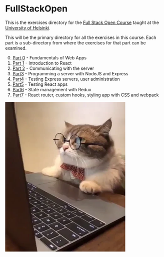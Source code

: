 # FullStackOpen

This is the exercises directory for the [Full Stack Open Course](https://fullstackopen.com/en/) taught at the [University of Helsinki](https://www.helsinki.fi/en).

This will be the primary directory for all the exercises in this course. Each part is a sub-directory from where the exercises for that part can be examined.

0. [Part 0](/Part0/) - Fundamentals of Web Apps
1. [Part 1](/Part1/) - Introduction to React
2. [Part 2](/Part2/) - Communicating with the server
3. [Part3](/Part3/) - Programming a server with NodeJS and Express
4. [Part4](/Part4/) - Testing Express servers, user administration
5. [Part5](/Part5/) - Testing React apps
6. [Part6](/Part6/) - State management with Redux
7. [Part7](/Part7/) - React router, custom hooks, styling app with CSS and webpack

![Cat reading away calmly](/media/cat.gif)
